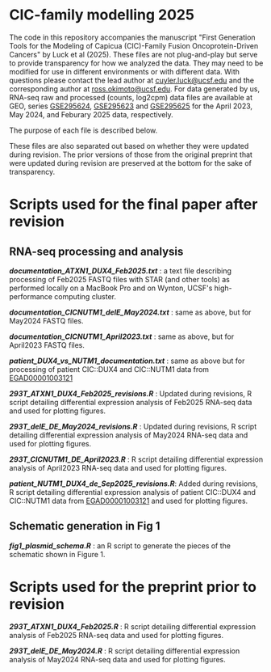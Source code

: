 # CIC-family modelling 2025

The code in this repository accompanies the manuscript "First Generation Tools for the Modeling of Capicua (CIC)-Family Fusion Oncoprotein-Driven Cancers" by Luck et al (2025). 
These files are not plug-and-play but serve to provide transparency for how we analyzed the data. They may need to be modified for use in different environments or with different data.
With questions please contact the lead author at cuyler.luck@ucsf.edu and the corresponding author at ross.okimoto@ucsf.edu.
For data generated by us, RNA-seq raw and processed (counts, log2cpm) data files are available at GEO, series [GSE295624](https://www.ncbi.nlm.nih.gov/geo/query/acc.cgi?acc=GSE295624), [GSE295623](https://www.ncbi.nlm.nih.gov/geo/query/acc.cgi?acc=GSE295623) and [GSE295625](https://www.ncbi.nlm.nih.gov/geo/query/acc.cgi?acc=GSE295625) for the April 2023, May 2024, and Feburary 2025 data, respectively.

The purpose of each file is described below.

These files are also separated out based on whether they were updated during revision. The prior versions of those from the original preprint that were updated during revision are preserved at the bottom for the sake of transparency.

# Scripts used for the final paper after revision
## RNA-seq processing and analysis

***documentation_ATXN1_DUX4_Feb2025.txt*** : a text file describing processing of Feb2025 FASTQ files with STAR (and other tools) as performed locally on a MacBook Pro and on Wynton, UCSF's high-performance computing cluster.

***documentation_CICNUTM1_delE_May2024.txt*** : same as above, but for May2024 FASTQ files.

***documentation_CICNUTM1_April2023.txt*** : same as above, but for April2023 FASTQ files.

***patient_DUX4_vs_NUTM1_documentation.txt*** : same as above but for processing of patient CIC::DUX4 and CIC::NUTM1 data from [EGAD00001003121](https://ega-archive.org/datasets/EGAD00001003121)

***293T_ATXN1_DUX4_Feb2025_revisions.R*** : Updated during revisions, R script detailing differential expression analysis of Feb2025 RNA-seq data and used for plotting figures.

***293T_delE_DE_May2024_revisions.R*** : Updated during revisions, R script detailing differential expression analysis of May2024 RNA-seq data and used for plotting figures.

***293T_CICNUTM1_DE_April2023.R*** : R script detailing differential expression analysis of April2023 RNA-seq data and used for plotting figures.

***patient_NUTM1_DUX4_de_Sep2025_revisions.R***: Added during revisions, R script detailing differential expression analysis of patient CIC::DUX4 and CIC::NUTM1 data from [EGAD00001003121](https://ega-archive.org/datasets/EGAD00001003121) and used for plotting figures.


## Schematic generation in Fig 1

***fig1_plasmid_schema.R*** : an R script to generate the pieces of the schematic shown in Figure 1.



# Scripts used for the preprint prior to revision

***293T_ATXN1_DUX4_Feb2025.R*** : R script detailing differential expression analysis of Feb2025 RNA-seq data and used for plotting figures.

***293T_delE_DE_May2024.R*** : R script detailing differential expression analysis of May2024 RNA-seq data and used for plotting figures.
